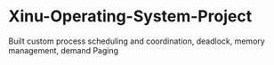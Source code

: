# Xinu-Operating-System-Project
Built custom process scheduling and coordination, deadlock, memory management,  demand Paging
